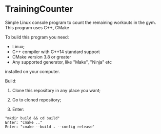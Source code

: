 # TrainingCounter
Simple Linux console program to count the remaining workouts in the gym. This program uses C++, CMake

To build this program you need:

 * Linux;
 * C++ compiler with C++14 standard support
 * CMake version 3.8 or greater
 * Any supported generator, like "Make", "Ninja" etc
  
installed on your computer.

Build:

1) Clone this repository in any place you want;
2) Go to cloned repository;

3) Enter:

```
"mkdir build && cd build"
Enter: "cmake .."
Enter: "cmake --build . --config release"
```
